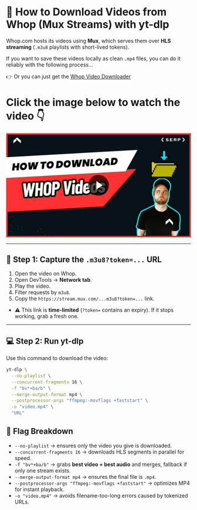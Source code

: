 # 🎥 How to Download Videos from Whop (Mux Streams) with yt-dlp

Whop.com hosts its videos using **Mux**, which serves them over **HLS streaming** (`.m3u8` playlists with short-lived tokens). 

If you want to save these videos locally as clean `.mp4` files, you can do it reliably with the following process...

👉 Or you can just get the [Whop Video Downloader](https://serp.ly/whop-video-downloader)


# Click the image below to watch the video 👇

<a href="https://www.youtube.com/watch?v=oWmu4MOS2HE" target="_blank">
<img src="https://raw.githubusercontent.com/devinschumacher/uploads/refs/heads/main/images/how-to-download-whop-videos-for-free-step-by-step-guide-to-downloading-videos-from-whopcom.jpg" width="700px">
</a>

---

## 🔎 Step 1: Capture the `.m3u8?token=...` URL

1. Open the video on Whop.
2. Open DevTools → **Network tab**.
3. Play the video.
4. Filter requests by `m3u8`.
5. Copy the `https://stream.mux.com/...m3u8?token=...` link.

* ⚠️ This link is **time-limited** (`?token=` contains an expiry). If it stops working, grab a fresh one.

---

## 💻 Step 2: Run yt-dlp

Use this command to download the video:

```bash
yt-dlp \
  --no-playlist \
  --concurrent-fragments 16 \
  -f "bv*+ba/b" \
  --merge-output-format mp4 \
  --postprocessor-args "ffmpeg:-movflags +faststart" \
  -o "video.mp4" \
  "URL"
```



## 🔑 Flag Breakdown

* `--no-playlist` → ensures only the video you give is downloaded.
* `--concurrent-fragments 16` → downloads HLS segments in parallel for speed.
* `-f "bv*+ba/b"` → grabs **best video + best audio** and merges, fallback if only one stream exists.
* `--merge-output-format mp4` → ensures the final file is `.mp4`.
* `--postprocessor-args "ffmpeg:-movflags +faststart"` → optimizes MP4 for instant playback.
* `-o "video.mp4"` → avoids filename-too-long errors caused by tokenized URLs.

